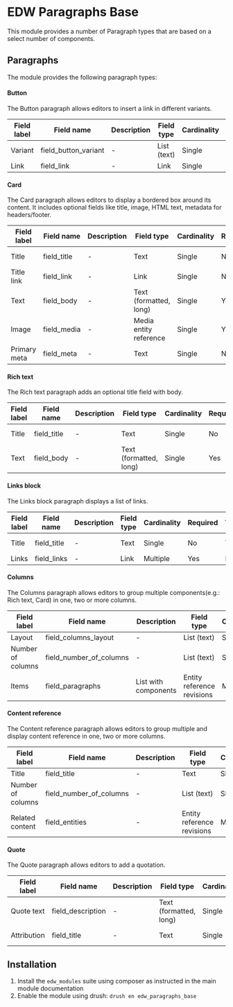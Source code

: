 EDW Paragraphs Base
=============================================

This module provides a number of Paragraph types that are based on a select
number of components.

## Paragraphs
The module provides the following paragraph types:

#### Button
The Button paragraph allows editors to insert a link in different variants.

| Field label | Field name           | Description | Field type  | Cardinality | Required | Translatable | Widget |
|-------------|----------------------|-------------|-------------|-------------|----------|--------------|--------|
| Variant     | field_button_variant | -           | List (text) | Single      | No       | No           | List   |
| Link        | field_link           | -           | Link        | Single      | Yes      | No           | Link   |

#### Card
The Card paragraph allows editors to display a bordered box around its content.
It includes optional fields like title, image, HTML text, metadata for 
headers/footer.

| Field label  | Field name  | Description | Field type             | Cardinality | Required | Translatable | Widget        |
|--------------|-------------|-------------|------------------------|-------------|----------|--------------|---------------|
| Title        | field_title | -           | Text                   | Single      | No       | Yes          | Text field    |
| Title link   | field_link  | -           | Link                   | Single      | No       | No           | Link only     |
| Text         | field_body  | -           | Text (formatted, long) | Single      | Yes      | Yes          | Text area     |
| Image        | field_media | -           | Media entity reference | Single      | Yes      | No           | Media library |
| Primary meta | field_meta  | -           | Text                   | Single      | No       | Yes          | Text field    |

#### Rich text
The Rich text paragraph adds an optional title field with body.

| Field label  | Field name  | Description | Field type             | Cardinality | Required | Translatable | Widget        |
|--------------|-------------|-------------|------------------------|-------------|----------|--------------|---------------|
| Title        | field_title | -           | Text                   | Single      | No       | Yes          | Text field    |
| Text         | field_body  | -           | Text (formatted, long) | Single      | Yes      | Yes          | Text area     |

#### Links block
The Links block paragraph displays a list of links.

| Field label | Field name  | Description | Field type | Cardinality | Required | Translatable | Widget     |
|-------------|-------------|-------------|------------|-------------|----------|--------------|------------|
| Title       | field_title | -           | Text       | Single      | No       | Yes          | Text field |
| Links       | field_links | -           | Link       | Multiple    | Yes      | No           | Link       |

#### Columns
The Columns paragraph allows editors to group multiple components(e.g.: Rich text,
Card) in one, two or more columns.

| Field label       | Field name              | Description          | Field type                 | Cardinality | Required | Translatable | Widget         |
|-------------------|-------------------------|----------------------|----------------------------|-------------|----------|--------------|----------------|
| Layout            | field_columns_layout    | -                    | List (text)                | Single      | Yes      | No           | Chosen/Similar |
| Number of columns | field_number_of_columns | -                    | List (text)                | Single      | Yes      | No           | Chosen/Similar |
| Items             | field_paragraphs        | List with components | Entity reference revisions | Multiple    | Yes      | No           | Paragraph      |

#### Content reference
The Content reference paragraph allows editors to group multiple and display
content reference in one, two or more columns.

| Field label       | Field name              | Description | Field type                 | Cardinality | Required | Translatable | Widget         |
|-------------------|-------------------------|-------------|----------------------------|-------------|----------|--------------|----------------|
| Title             | field_title             | -           | Text                       | Single      | No       | Yes          | Text field     |
| Number of columns | field_number_of_columns | -           | List (text)                | Single      | Yes      | No           | Chosen/Similar |
| Related content   | field_entities          | -           | Entity reference revisions | Multiple    | Yes      | No           | Paragraph      |

#### Quote
The Quote paragraph allows editors to add a quotation.

| Field label | Field name        | Description | Field type             | Cardinality | Required | Translatable | Widget     |
|-------------|-------------------|-------------|------------------------|-------------|----------|--------------|------------|
| Quote text  | field_description | -           | Text (formatted, long) | Single      | Yes      | Yes          | Text field |
| Attribution | field_title       | -           | Text                   | Single      | No       | Yes          | Text area  |

## Installation

1. Install the `edw_modules` suite using composer as instructed in the main module documentation
2. Enable the module using drush: `drush en edw_paragraphs_base`